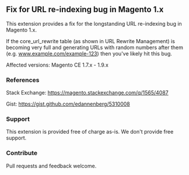 ## Fix for URL re-indexing bug in Magento 1.x

This extension provides a fix for the longstanding URL re-indexing bug in Magento 1.x.

If the core_url_rewrite table (as shown in URL Rewrite Management) is becoming very full and generating URLs with random numbers after them (e.g. www.example.com/example-123) then you've likely hit this bug. 

Affected versions: Magento CE 1.7.x - 1.9.x

### References

Stack Exchange: https://magento.stackexchange.com/q/1565/4087

Gist: https://gist.github.com/edannenberg/5310008

### Support

This extension is provided free of charge as-is. We don't provide free support.

### Contribute

Pull requests and feedback welcome.